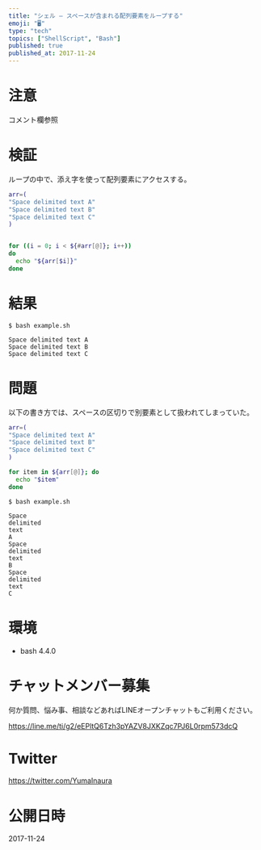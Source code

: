 ```yaml
---
title: "シェル — スペースが含まれる配列要素をループする"
emoji: "🖥"
type: "tech"
topics: ["ShellScript", "Bash"]
published: true
published_at: 2017-11-24
---
```


# 注意

コメント欄参照

# 検証

ループの中で、添え字を使って配列要素にアクセスする。

```bash:example.sh
arr=(
"Space delimited text A"
"Space delimited text B"
"Space delimited text C"
)


for ((i = 0; i < ${#arr[@]}; i++))
do
  echo "${arr[$i]}"
done
```

# 結果

```
$ bash example.sh
```

```
Space delimited text A
Space delimited text B
Space delimited text C
```

# 問題

以下の書き方では、スペースの区切りで別要素として扱われてしまっていた。

```bash:example.sh
arr=(
"Space delimited text A"
"Space delimited text B"
"Space delimited text C"
)

for item in ${arr[@]}; do
  echo "$item"
done
```

```
$ bash example.sh
```

```
Space
delimited
text
A
Space
delimited
text
B
Space
delimited
text
C
```

# 環境

- bash 4.4.0








<!-- Update From Qiita API -->

# チャットメンバー募集


何か質問、悩み事、相談などあればLINEオープンチャットもご利用ください。

https://line.me/ti/g2/eEPltQ6Tzh3pYAZV8JXKZqc7PJ6L0rpm573dcQ





# Twitter


https://twitter.com/YumaInaura


<!-- Update From Qiita API -->



# 公開日時

2017-11-24
